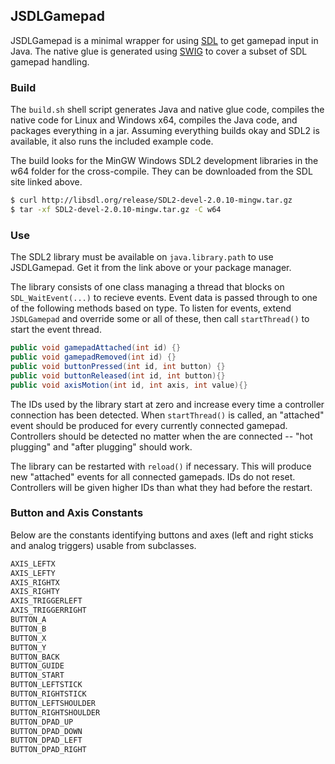 ## JSDLGamepad
JSDLGamepad is a minimal wrapper for using [SDL](http://libsdl.org/) to get gamepad input in Java. The native glue is generated using [SWIG](http://swig.org/) to cover a subset of SDL gamepad handling.

### Build
The ```build.sh``` shell script generates Java and native glue code, compiles the native code for Linux and Windows x64, compiles the Java code, and packages everything in a jar. Assuming everything builds okay and SDL2 is available, it also runs the included example code. 

The build looks for the MinGW Windows SDL2 development libraries in the w64 folder for the cross-compile. They can be downloaded from the SDL site linked above.
```bash
$ curl http://libsdl.org/release/SDL2-devel-2.0.10-mingw.tar.gz
$ tar -xf SDL2-devel-2.0.10-mingw.tar.gz -C w64
```

### Use
The SDL2 library must be available on ```java.library.path``` to use JSDLGamepad. Get it from the link above or your package manager.

The library consists of one class managing a thread that blocks on ```SDL_WaitEvent(...)``` to recieve events. Event data is passed through to one of the following methods based on type. To listen for events, extend ```JSDLGamepad``` and override some or all of these, then call ```startThread()``` to start the event thread.
```java
public void gamepadAttached(int id) {}
public void gamepadRemoved(int id) {}
public void buttonPressed(int id, int button) {}
public void buttonReleased(int id, int button){}
public void axisMotion(int id, int axis, int value){}
```
The IDs used by the library start at zero and increase every time a controller connection has been detected. When ```startThread()``` is called, an "attached" event should be produced for every currently connected gamepad. Controllers should be detected no matter when the are connected -- "hot plugging" and "after plugging" should work.

The library can be restarted with ```reload()``` if necessary. This will produce new "attached" events for all connected gamepads. IDs do not reset. Controllers will be given higher IDs than what they had before the restart.

### Button and Axis Constants
Below are the constants identifying buttons and axes (left and right sticks and analog triggers) usable from subclasses.
```java
AXIS_LEFTX
AXIS_LEFTY
AXIS_RIGHTX
AXIS_RIGHTY
AXIS_TRIGGERLEFT
AXIS_TRIGGERRIGHT
BUTTON_A
BUTTON_B
BUTTON_X
BUTTON_Y
BUTTON_BACK
BUTTON_GUIDE
BUTTON_START
BUTTON_LEFTSTICK
BUTTON_RIGHTSTICK
BUTTON_LEFTSHOULDER
BUTTON_RIGHTSHOULDER
BUTTON_DPAD_UP
BUTTON_DPAD_DOWN
BUTTON_DPAD_LEFT
BUTTON_DPAD_RIGHT
```